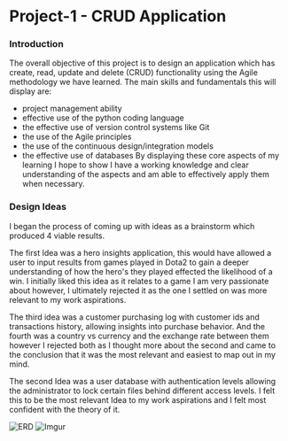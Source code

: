 # **Project-1 - CRUD Application**

### **Introduction**
The overall objective of this project is to design an application which has  create, read, update and delete (CRUD) functionality using the Agile methodology we have learned. 
The main skills and fundamentals this will display are:
* project management ability
* effective use of the python coding language
* the effective use of version control systems like Git
* the use of the Agile principles
* the use of the continuous design/integration models
* the effective use of databases
By displaying these core aspects of my learning I hope to show I have a working knowledge and clear understanding of the aspects and am able to effectively apply them when necessary. 


### **Design Ideas**
I began the process of  coming up with ideas as a brainstorm which produced 4 viable results.

The first Idea was a hero insights application, this would have allowed a user to input results from games played in Dota2 to gain a deeper understanding of how the hero's they played effected the likelihood of a win. 
I initially liked this idea as it relates to a game I am very passionate about however, I ultimately rejected it as the one I settled on was more relevant to my work aspirations.

The third idea was a customer purchasing log with customer ids and transactions history, allowing insights into purchase behavior. And the fourth was a country vs currency and the exchange rate between them however I rejected both as I thought more about the second and came to the conclusion that it was the most relevant and easiest to map out in my mind. 

The second Idea was a user database with authentication levels allowing the administrator to lock certain files behind different access levels. I felt this to be the most relevant Idea to my work aspirations and I felt most confident with the theory of it. 

![ERD](https://imgur.com/a/Pr5eW7R)
![Imgur](https://imgur.com/zqFzORE)